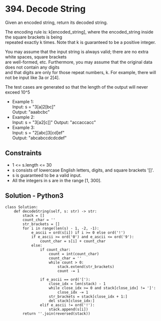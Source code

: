 # 394. Decode String  

Given an encoded string, return its decoded string.  

The encoding rule is: k[encoded_string], where the encoded_string inside the square brackets is being  
repeated exactly k times. Note that k is guaranteed to be a positive integer.

You may assume that the input string is always valid; there are no extra white spaces, square brackets  
are well-formed, etc. Furthermore, you may assume that the original data does not contain any digits  
and that digits are only for those repeat numbers, k. For example, there will not be input like 3a or 2[4].

The test cases are generated so that the length of the output will never exceed 10^5  

* Example 1:  
Input: s = "3[a]2[bc]"  
Output: "aaabcbc"  
* Example 2:  
Input: s = "3[a2[c]]"
Output: "accaccacc"
* Example 3:  
Input: s = "2[abc]3[cd]ef"  
Output: "abcabccdcdcdef"  

## Constraints  

* 1 <= s.length <= 30  
* s consists of lowercase English letters, digits, and square brackets '[]'.  
* s is guaranteed to be a valid input.  
* All the integers in s are in the range [1, 300].  

## Solution - Python3

```python3
class Solution:
    def decodeString(self, s: str) -> str:
        stack = []
        count_char = ''
        str_brackets = []
        for i in range(len(s) - 1, -2, -1):
            e_ascii = ord(s[i]) if i >= 0 else ord('!')
            if e_ascii >= ord('0') and e_ascii <= ord('9'):
                count_char = s[i] + count_char   
            else:
                if count_char:
                    count = int(count_char)
                    count_char = '' 
                    while count > 0:
                        stack.extend(str_brackets)
                        count -= 1
                
                if e_ascii == ord('['):
                    close_idx = len(stack) - 1
                    while close_idx >= 0 and stack[close_idx] != ']':
                        close_idx -= 1
                    str_brackets = stack[close_idx + 1:]
                    del stack[close_idx:]
                elif e_ascii != ord('!'):
                    stack.append(s[i])
        return ''.join(reversed(stack))
```  
